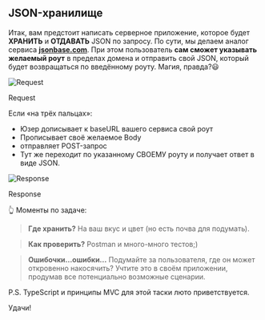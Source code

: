 ## JSON-хранилище

Итак, вам предстоит написать серверное приложение, которое будет **ХРАНИТЬ** и **ОТДАВАТЬ** JSON по запросу. По сути, мы делаем аналог сервиса **[jsonbase.com](https://jsonbase.com/)**. При этом пользователь **сам сможет указывать желаемый роут** в пределах домена и отправить свой JSON, который будет возвращаться по введённому роуту. Магия, правда?😃

![Request](https://www.notion.so/image/https%3A%2F%2Fs3-us-west-2.amazonaws.com%2Fsecure.notion-static.com%2F7a2a51b9-adf8-47d4-abed-7a3fab43c37d%2FUntitled.png?table=block&id=6978e957-15fe-4d63-98a6-2e7ba710e9ec&spaceId=2055905c-b0a9-4a70-840e-652fb3ddf0d4&width=1940&userId=&cache=v2)

Request

Если «на трёх пальцах»:

-   Юзер дописывает к baseURL вашего сервиса свой роут
-   Прописывает своё желаемое Body
-   отправляет POST-запрос
-   Тут же переходит по указанному СВОЕМУ роуту и получает ответ в виде JSON.

![Response](https://www.notion.so/image/https%3A%2F%2Fs3-us-west-2.amazonaws.com%2Fsecure.notion-static.com%2Fb92b248e-2952-4034-a287-006e4c7da9de%2FUntitled.png?table=block&id=c17fabe0-23d6-4841-8d20-f8b67238d61e&spaceId=2055905c-b0a9-4a70-840e-652fb3ddf0d4&width=1810&userId=&cache=v2)

Response

👆 Моменты по задаче:

> **Где хранить?** На ваш вкус и цвет (но есть почва для подумать).

> **Как проверить?** Postman и много-много тестов;)

> **Ошибочки...ошибки...** Подумайте за пользователя, где он может откровенно накосячить? Учтите это в своём приложении, продумав все потенциально возможные сценарии.


P.S. TypeScript и принципы MVC для этой таски люто приветствуется.

Удачи!
